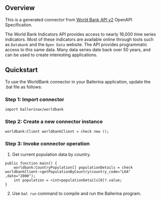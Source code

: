 ## Overview

This is a generated connector from [World Bank API v2](https://datahelpdesk.worldbank.org/knowledgebase/articles/898599-indicator-api-queries) OpenAPI Specification. 

The World Bank Indicators API provides access to nearly 16,000 time series indicators. Most of these indicators are available online through tools such as `Databank` and the `Open Data` website. The API provides programmatic access to this same data. Many data series date back over 50 years, and can be used to create interesting applications.

## Quickstart

To use the WorldBank connector in your Ballerina application, update the .bal file as follows:

### Step 1: Import connector

```ballerina
import ballerinax/worldbank
```
### Step 2: Create a new connector instance

```ballerina
worldbank:Client worldbankClient = check new ();
```

### Step 3: Invoke  connector operation

1. Get current population data by country.

```ballerina
public function main() {
    worldbank:CountryPopulation[] populationDetails = check worldbankClient->getPopulationByCountry(country_code="LKA" ,date="2000");
    int population = <int>populationDetails[0]?.value;
}
```

2. Use `bal run` command to compile and run the Ballerina program.